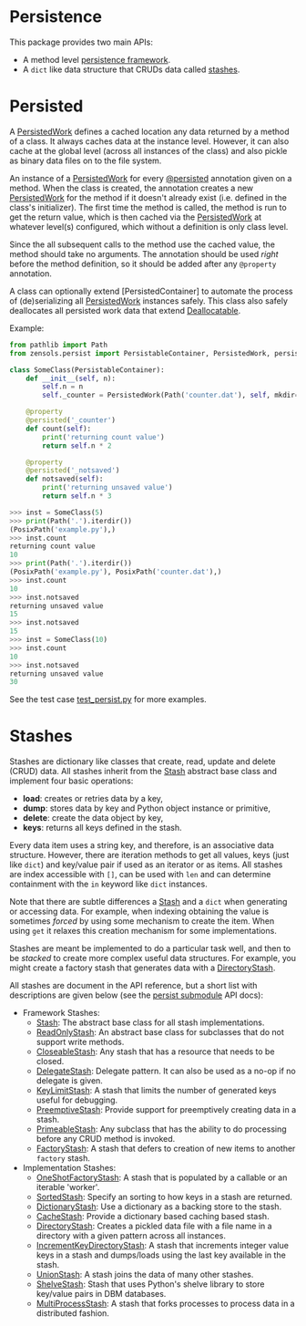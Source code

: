 # Persistence

This package provides two main APIs:
* A method level [persistence framework](#persisted).
* A `dict` like data structure that CRUDs data called [stashes](#stashes).


# Persisted

A [PersistedWork] defines a cached location any data returned by a method of a
class.  It always caches data at the instance level.  However, it can also
cache at the global level (across all instances of the class) and also pickle
as binary data files on to the file system.

An instance of a [PersistedWork] for every [@persisted] annotation given on a
method.  When the class is created, the annotation creates a new
[PersistedWork] for the method if it doesn't already exist (i.e. defined in the
class's initializer).  The first time the method is called, the method is run
to get the return value, which is then cached via the [PersistedWork] at
whatever level(s) configured, which without a definition is only class level.

Since the all subsequent calls to the method use the cached value, the method
should take no arguments.  The annotation should be used *right* before the
method definition, so it should be added after any `@property` annotation.

A class can optionally extend [PersistedContainer] to automate the process of
(de)serializing all [PersistedWork] instances safely.  This class also safely
deallocates all persisted work data that extend [Deallocatable].

Example:

```python
from pathlib import Path
from zensols.persist import PersistableContainer, PersistedWork, persisted

class SomeClass(PersistableContainer):
    def __init__(self, n):
        self.n = n
        self._counter = PersistedWork(Path('counter.dat'), self, mkdir=True)

    @property
    @persisted('_counter')
    def count(self):
        print('returning count value')
        return self.n * 2

    @property
    @persisted('_notsaved')
    def notsaved(self):
        print('returning unsaved value')
        return self.n * 3

>>> inst = SomeClass(5)
>>> print(Path('.').iterdir())
(PosixPath('example.py'),)
>>> inst.count
returning count value
10
>>> print(Path('.').iterdir())
(PosixPath('example.py'), PosixPath('counter.dat'),)
>>> inst.count
10
>>> inst.notsaved
returning unsaved value
15
>>> inst.notsaved
15
>>> inst = SomeClass(10)
>>> inst.count
10
>>> inst.notsaved
returning unsaved value
30
```

See the test case [test_persist.py](../test/python/test_persist.py) for more
examples.


# Stashes

Stashes are dictionary like classes that create, read, update and delete (CRUD)
data.  All stashes inherit from the [Stash] abstract base class and implement
four basic operations:
* **load**: creates or retries data by a key,
* **dump**: stores data by key and Python object instance or primitive,
* **delete**: create the data object by key,
* **keys**: returns all keys defined in the stash.

Every data item uses a string key, and therefore, is an associative data
structure.  However, there are iteration methods to get all values, keys (just
like `dict`) and key/value pair if used as an iterator or as items.  All
stashes are index accessible with `[]`, can be used with `len` and can
determine containment with the `in` keyword like `dict` instances.

Note that there are subtle differences a [Stash] and a `dict` when generating
or accessing data.  For example, when indexing obtaining the value is sometimes
*forced* by using some mechanism to create the item.  When using `get` it
relaxes this creation mechanism for some implementations.

Stashes are meant be implemented to do a particular task well, and then to be
*stacked* to create more complex useful data structures.  For example, you
might create a factory stash that generates data with a [DirectoryStash].

All stashes are document in the API reference, but a short list with
descriptions are given below (see the [persist submodule] API docs):
* Framework Stashes:
  * [Stash]: The abstract base class for all stash implementations.
  * [ReadOnlyStash]: An abstract base class for subclasses that do not support
    write methods.
  * [CloseableStash]: Any stash that has a resource that needs to be closed.
  * [DelegateStash]: Delegate pattern.  It can also be used as a no-op if no
	delegate is given.
  * [KeyLimitStash]: A stash that limits the number of generated keys useful
	for debugging.
  * [PreemptiveStash]: Provide support for preemptively creating data in a
	stash.
  * [PrimeableStash]: Any subclass that has the ability to do processing before
	any CRUD method is invoked.
  * [FactoryStash]: A stash that defers to creation of new items to another
    `factory` stash.
* Implementation Stashes:
  * [OneShotFactoryStash]: A stash that is populated by a callable or an
	iterable 'worker'.
  * [SortedStash]: Specify an sorting to how keys in a stash are returned.
  * [DictionaryStash]: Use a dictionary as a backing store to the stash.
  * [CacheStash]: Provide a dictionary based caching based stash.
  * [DirectoryStash]: Creates a pickled data file with a file name in a
	directory with a given pattern across all instances.
  * [IncrementKeyDirectoryStash]: A stash that increments integer value keys in
	a stash and dumps/loads using the last key available in the stash.
  * [UnionStash]: A stash joins the data of many other stashes.
  * [ShelveStash]: Stash that uses Python's shelve library to store key/value
    pairs in DBM databases.
  * [MultiProcessStash]: A stash that forks processes to process data in a
	distributed fashion.


<!-- links -->

[@persisted]: ../api/zensols.persist.html#zensols.persist.annotation.persisted
[Deallocatable]: ../api/zensols.persist.html?#zensols.persist.dealloc.Deallocatable
[PersistableContainer]: ../api/zensols.persist.html#zensols.persist.annotation.PersistableContainer
[PersistedWork]: ../api/zensols.persist.html#zensols.persist.annotation.PersistedWork
[persist submodule]: ../api/zensols.persist.html#submodules

[Stash]: ../api/zensols.persist.html#zensols.persist.domain.Stash
[CloseableStash]: ../api/zensols.persist.html#zensols.persist.domain.CloseableStash
[ReadOnlyStash]: ../api/zensols.persist.html#zensols.persist.domain.ReadOnlyStash
[DelegateStash]: ../api/zensols.persist.html#zensols.persist.domain.DelegateStash
[KeyLimitStash]: ../api/zensols.persist.html#zensols.persist.domain.KeyLimitStash
[PreemptiveStash]: ../api/zensols.persist.html#zensols.persist.domain.PreemptiveStash
[PrimeableStash]: ../api/zensols.persist.html#zensols.persist.domain.PrimeableStash
[FactoryStash]: ../api/zensols.persist.html#zensols.persist.domain.FactoryStash

[DirectoryStash]: ../api/zensols.persist.html#zensols.persist.stash.DirectoryStash
[OneShotFactoryStash]: ../api/zensols.persist.html#zensols.persist.stash.OneShotFactoryStash
[SortedStash]: ../api/zensols.persist.html#zensols.persist.stash.SortedStash
[DictionaryStash]: ../api/zensols.persist.html#zensols.persist.stash.DictionaryStash
[CacheStash]: ../api/zensols.persist.html#zensols.persist.stash.CacheStash
[IncrementKeyDirectoryStash]: ../api/zensols.persist.html#zensols.persist.stash.IncrementKeyDirectoryStash
[UnionStash]: ../api/zensols.persist.html#zensols.persist.stash.UnionStash
[ShelveStash]: ../api/zensols.persist.html#zensols.persist.shelve.ShelveStash
[MultiProcessStash]: ../api/zensols.multi.html#zensols.multi.stash.MultiProcessStash
